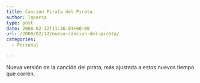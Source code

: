 ```yaml
---
title: Canción Pirata del Pirata
author: laparca
type: post
date: 2008-02-12T11:36:01+00:00
url: /2008/02/12/nueva-cancion-del-pirata/
categories:
  - Personal

---
```

Nueva versión de la canción del pirata, más ajustada a estos nuevos tiempo que corren.